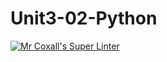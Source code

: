 # Unit3-02-Python
[![Mr Coxall's Super Linter](https://github.com/ICS3U-C-Programming-GustavI/Unit3-02-Python/workflows/Mr%20Coxall's%20Super%20Linter/badge.svg)](https://github.com/ICS3U-C-Programming-GustavI/Unit3-02-Python/actions/)
